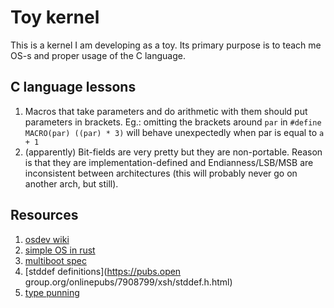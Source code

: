 # Toy kernel
This is a kernel I am developing as a toy. Its primary purpose is to teach me OS-s and proper usage of the C language.

## C language lessons
1. Macros that take parameters and do arithmetic with them should put parameters in brackets. Eg.: omitting the brackets around `par` in `#define MACRO(par) ((par) * 3)` will behave unexpectedly when par is equal to `a + 1`
1. (apparently) Bit-fields are very pretty but they are non-portable. Reason is that they are implementation-defined and Endianness/LSB/MSB are inconsistent between architectures (this will probably never go on another arch, but still).

## Resources
1. [osdev wiki](https://wiki.osdev.org)
1. [simple OS in rust](https://os.phil-opp.com/)
1. [multiboot spec](https://www.gnu.org/software/grub/manual/multiboot/multiboot.html)
1. [stddef definitions](https://pubs.open   group.org/onlinepubs/7908799/xsh/stddef.h.html)
1. [type punning](https://www.cocoawithlove.com/2008/04/using-pointers-to-recast-in-c-is-bad.html)
